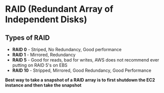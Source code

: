 # RAID (Redundant Array of Independent Disks)

## Types of RAID
 - **RAID 0** - Striped, No Redundancy, Good performance
 - **RAID 1** - Mirrored, Redundancy
 - **RAID 5** - Good for reads, bad for writes, AWS does not recommend ever putting on RAID 5's on EBS
 - **RAID 10** - Stripped, Mirrored, Good Redundancy, Good Performance

**Best way to take a snapshot of a RAID array is to first shutdown the EC2 instance and then take the snapshot**
